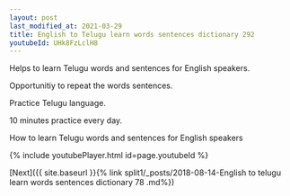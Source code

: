 ```yaml
---
layout: post
last_modified_at: 2021-03-29
title: English to Telugu learn words sentences dictionary 292 
youtubeId: UHk8FzLclH8
---
```

 
 
Helps to learn Telugu words and sentences for English speakers.

Opportunitiy to repeat the words sentences. 

Practice Telugu language. 
 
10 minutes practice every day. 
 
How to learn Telugu words and sentences for English speakers 
 
{% include youtubePlayer.html id=page.youtubeId %}
 
 
[Next]({{ site.baseurl }}{% link  split1/_posts/2018-08-14-English to telugu learn words sentences dictionary 78 .md%})
 
